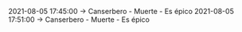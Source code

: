 2021-08-05 17:45:00 -> Canserbero - Muerte - Es épico
2021-08-05 17:51:00 -> Canserbero - Muerte - Es épico
